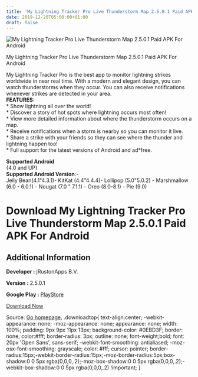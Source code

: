 ```yaml
---
title: 'My Lightning Tracker Pro Live Thunderstorm Map 2.5.0.1 Paid APK For Android'
date: 2019-12-20T05:00:00+01:00
draft: false
---
```


![My Lightning Tracker Pro Live Thunderstorm Map 2.5.0.1 Paid APK For Android](https://i1.wp.com/apkhome.net/wp-content/uploads/2019/12/My-Lightning-Tracker-Pro-Live-Thunderstorm-Map-2.5.0.1-Paid.png "My Lightning Tracker Pro Live Thunderstorm Map 2.5.0.1 Paid APK For Android")

  

My Lightning Tracker Pro Live Thunderstorm Map 2.5.0.1 Paid APK For Android

My Lightning Tracker Pro is the best app to monitor lightning strikes worldwide in near real time. With a modern and elegant design, you can watch thunderstorms when they occur. You can also receive notifications whenever strikes are detected in your area.  
**FEATURES:**  
\* Show lightning all over the world!  
\* Discover a story of hot spots where lightning occurs most often!  
\* View more detailed information about where the thunderstorm occurs on a map.  
\* Receive notifications when a storm is nearby so you can monitor it live.  
\* Share a strike with your friends so they can see where the thunder and lightning happen too!  
\* Full support for the latest versions of Android and ad\*free.

**Supported Android**  
{4.0 and UP}  
**Supported Android Version**:-  
Jelly Bean(4.1"4.3.1)- KitKat (4.4"4.4.4)- Lollipop (5.0"5.0.2) - Marshmallow (6.0 - 6.0.1) - Nougat (7.0 " 7.1.1) - Oreo (8.0-8.1) - Pie (9.0)

Download My Lightning Tracker Pro Live Thunderstorm Map 2.5.0.1 Paid APK For Android
====================================================================================

Additional Information
----------------------

**Developer :** jRustonApps B.V.

**Version :** 2.5.0.1

**Google Play :** [PlayStore](https://play.google.com/store/apps/details?id=com.jrustonapps.mylightningtrackerpro)

  

[Download Now](https://store4app.co/post/my-lightning-tracker-pro-live-thunderstorm-map-2-5-0-1-paid-apk-for-android_1576785939)

  
Source: [Go homepage.](https://store4app.co/post/my-lightning-tracker-pro-live-thunderstorm-map-2-5-0-1-paid-apk-for-android_1576785939) .downloadtop{ text-align:center; -webkit-appearance: none; -moz-appearance: none; appearance: none; width: 100%; padding: 9px 9px 11px 13px; background-color: #0EBD3F; border: none; color:#fff; border-radius: 3px; outline: none; font-weight;bold; font: 20px 'Open Sans', sans-serif; -webkit-font-smoothing: antialiased; -moz-osx-font-smoothing: grayscale; color: #fff; cursor: pointer; border-radius:15px;-webkit-border-radius:15px;-moz-border-radius:5px;box-shadow:0 0 5px rgba(0,0,0,.2);-moz-box-shadow:0 0 5px rgba(0,0,0,.2);-webkit-box-shadow:0 0 5px rgba(0,0,0,.2) !important; }